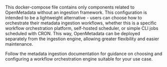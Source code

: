 This docker-compose file contains only components related to OpenMetadata without an ingestion framework. This configuration is intended to be a lightweight alternative - users can choose how to orchestrate their metadata ingestion workflows, whether this is a specific workflow orchestration platform, self-hosted scheduler, or simple CLI jobs scheduled with CRON. This way, OpenMetadata can be deployed separately from the ingestion engine, allowing greater flexibility and easier maintenance.

Follow the metadata ingestion documentation for guidance on choosing and configuring a workflow orchestration engine suitable for your use case.
